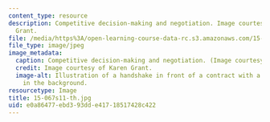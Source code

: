 ```yaml
---
content_type: resource
description: Competitive decision-making and negotiation. Image courtesy of Karen
  Grant.
file: /media/https%3A/open-learning-course-data-rc.s3.amazonaws.com/15-067-competitive-decision-making-and-negotiation-spring-2011/e0a86477ebd393dde41718517428c422_15-067s11-th.jpg
file_type: image/jpeg
image_metadata:
  caption: Competitive decision-making and negotiation. (Image courtesy of Karen Grant.)
  credit: Image courtesy of Karen Grant.
  image-alt: Illustration of a handshake in front of a contract with a city skyline
    in the background.
resourcetype: Image
title: 15-067s11-th.jpg
uid: e0a86477-ebd3-93dd-e417-18517428c422
---
```


